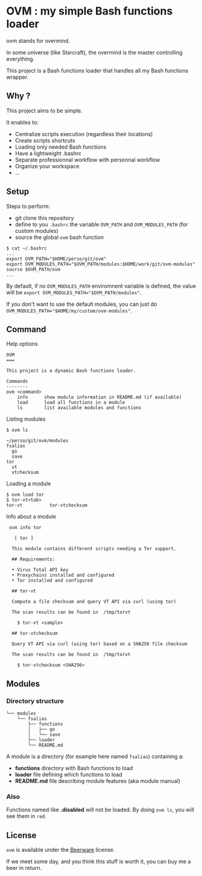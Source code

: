 OVM : my simple Bash functions loader
=====================================

ovm stands for overmind.

In some universe (like Starcraft), the overmind is the master controlling everything.

This project is a Bash functions loader that handles all my Bash functions wrapper.

Why ?
-----

This project aims to be simple.

It enables to:

- Centralize scripts execution (regardless their locations)
- Create scripts shortcuts
- Loading only needed Bash functions
- Have a lightweight .bashrc
- Separate professionnal workflow with personnal workflow
- Organize your workspace
- ...

Setup
-----

Steps to perform:

- git clone this repository
- define to you `.bashrc` the variable `OVM_PATH` and `OVM_MODULES_PATH` (for custom modules)
- source the global `ovm` bash function

```
$ cat ~/.bashrc
...
export OVM_PATH="$HOME/perso/git/ovm"
export OVM_MODULES_PATH="$OVM_PATH/modules:$HOME/work/git/ovm-modules"
source $OVM_PATH/ovm
...
```
By default, if no `OVM_MODULES_PATH` enviromnent variable is defined,
the value will be `export OVM_MODULES_PATH="$OVM_PATH/modules"`.

If you don't want to use the default modules, you can just do 
`OVM_MODULES_PATH="$HOME/my/custom/ovm-modules"`.

## Command

Help options
```
OVM
===

This project is a dynamic Bash functions loader.

Commands
--------
ovm <command>
    info      show module information in README.md (if available)
    load      load all functions in a module
    ls        list available modules and functions
```

Listing modules
```
$ ovm ls

~/perso/git/ovm/modules
fsalias
  go
  save
tor
  vt
  vtchecksum

```

Loading a module
```
$ ovm load tor
$ tor-vt<tab>
tor-vt          tor-vtchecksum
```

Info about a module
```
 ovm info tor

   [ tor ]                                                                                          
                                                                                                    
  This module contains different scripts needing a Tor support.                                     
                                                                                                    
  ## Requirements:                                                                                  
                                                                                                    
  • Virus Total API key                                                                             
  • Proxychains installed and configured                                                            
  • Tor installed and configured                                                                    
                                                                                                    
  ## tor-vt                                                                                         
                                                                                                    
  Compute a file checksum and query VT API via curl (using tor)                                     
                                                                                                    
  The scan results can be found in  /tmp/torvt                                                      
                                                                                                    
    $ tor-vt <sample>                                                                               
                                                                                                    
  ## tor-vtchecksum                                                                                 
                                                                                                    
  Query VT API via curl (using tor) based on a SHA256 file checksum                                 
                                                                                                    
  The scan results can be found in  /tmp/torvt                                                      
                                                                                                    
    $ tor-vtchecksum <SHA256>                                                                       

```

Modules
-------

### Directory structure

```
└── modules
    └── fsalias
        ├── functions
        │   ├── go
        │   └── save
        ├── loader
        └── README.md
```

A module is a directory (for example here named `fsalias`) containing a:
- **functions** directory with Bash functions to load
- **loader** file defining which functions to load
- **README.md** file describing module features (aka module manual)

### Also

Functions named like **<something>.disabled** will not be loaded.
By doing `ovm ls`, you will see them in `red`.

License
-------
`ovm` is available under the [Beerware](http://en.wikipedia.org/wiki/Beerware) license.

If we meet some day, and you think this stuff is worth it, you can buy me a beer in return.
